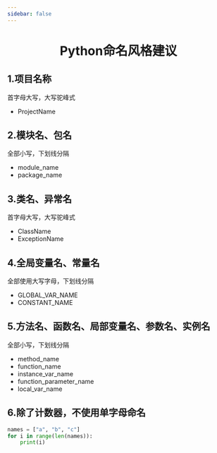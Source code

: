 ```yaml
---
sidebar: false
---
```


<h1 align='center'>Python命名风格建议</h1>

## 1.项目名称

首字母大写，大写驼峰式

- ProjectName

## 2.模块名、包名

全部小写，下划线分隔

- module_name
- package_name

## 3.类名、异常名

首字母大写，大写驼峰式

- ClassName
- ExceptionName

## 4.全局变量名、常量名

全部使用大写字母，下划线分隔

- GLOBAL_VAR_NAME
- CONSTANT_NAME

## 5.方法名、函数名、局部变量名、参数名、实例名

全部小写，下划线分隔

- method_name
- function_name
- instance_var_name
- function_parameter_name
- local_var_name

## 6.除了计数器，不使用单字母命名

```python
names = ["a", "b", "c"]
for i in range(len(names)):
    print(i)
```


